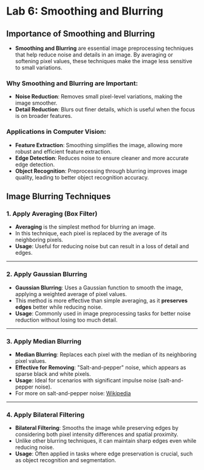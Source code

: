 # Lab 6: Smoothing and Blurring
## Importance of Smoothing and Blurring

- **Smoothing and Blurring** are essential image preprocessing techniques that help reduce noise and details in an image. By averaging or softening pixel values, these techniques make the image less sensitive to small variations.

### Why Smoothing and Blurring are Important:
- **Noise Reduction**: Removes small pixel-level variations, making the image smoother.
- **Detail Reduction**: Blurs out finer details, which is useful when the focus is on broader features.

### Applications in Computer Vision:
- **Feature Extraction**: Smoothing simplifies the image, allowing more robust and efficient feature extraction.
- **Edge Detection**: Reduces noise to ensure cleaner and more accurate edge detection.
- **Object Recognition**: Preprocessing through blurring improves image quality, leading to better object recognition accuracy.
## Image Blurring Techniques

### 1. Apply Averaging (Box Filter)
- **Averaging** is the simplest method for blurring an image.
- In this technique, each pixel is replaced by the average of its neighboring pixels.
- **Usage**: Useful for reducing noise but can result in a loss of detail and edges.

---

### 2. Apply Gaussian Blurring
- **Gaussian Blurring**: Uses a Gaussian function to smooth the image, applying a weighted average of pixel values.
- This method is more effective than simple averaging, as it **preserves edges** better while reducing noise.
- **Usage**: Commonly used in image preprocessing tasks for better noise reduction without losing too much detail.

---

### 3. Apply Median Blurring
- **Median Blurring**: Replaces each pixel with the median of its neighboring pixel values.
- **Effective for Removing**: "Salt-and-pepper" noise, which appears as sparse black and white pixels.
- **Usage**: Ideal for scenarios with significant impulse noise (salt-and-pepper noise).
- For more on salt-and-pepper noise: [Wikipedia](https://en.wikipedia.org/wiki/Salt-and-pepper_noise)

---

### 4. Apply Bilateral Filtering
- **Bilateral Filtering**: Smooths the image while preserving edges by considering both pixel intensity differences and spatial proximity.
- Unlike other blurring techniques, it can maintain sharp edges even while reducing noise.
- **Usage**: Often applied in tasks where edge preservation is crucial, such as object recognition and segmentation.

